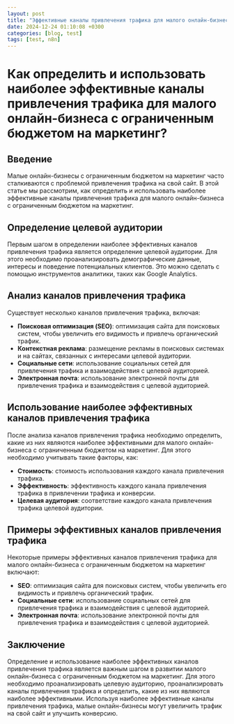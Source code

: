```yaml
---
layout: post
title: "Эффективные каналы привлечения трафика для малого онлайн-бизнеса с ограниченным бюджетом на маркетинг"
date: 2024-12-24 01:10:08 +0300
categories: [blog, test]
tags: [test, n8n]
---
```


# Как определить и использовать наиболее эффективные каналы привлечения трафика для малого онлайн-бизнеса с ограниченным бюджетом на маркетинг?
## Введение
Малые онлайн-бизнесы с ограниченным бюджетом на маркетинг часто сталкиваются с проблемой привлечения трафика на свой сайт. В этой статье мы рассмотрим, как определить и использовать наиболее эффективные каналы привлечения трафика для малого онлайн-бизнеса с ограниченным бюджетом на маркетинг.

## Определение целевой аудитории
Первым шагом в определении наиболее эффективных каналов привлечения трафика является определение целевой аудитории. Для этого необходимо проанализировать демографические данные, интересы и поведение потенциальных клиентов. Это можно сделать с помощью инструментов аналитики, таких как Google Analytics.

## Анализ каналов привлечения трафика
Существует несколько каналов привлечения трафика, включая:
* **Поисковая оптимизация (SEO)**: оптимизация сайта для поисковых систем, чтобы увеличить его видимость и привлечь органический трафик.
* **Контекстная реклама**: размещение рекламы в поисковых системах и на сайтах, связанных с интересами целевой аудитории.
* **Социальные сети**: использование социальных сетей для привлечения трафика и взаимодействия с целевой аудиторией.
* **Электронная почта**: использование электронной почты для привлечения трафика и взаимодействия с целевой аудиторией.

## Использование наиболее эффективных каналов привлечения трафика
После анализа каналов привлечения трафика необходимо определить, какие из них являются наиболее эффективными для малого онлайн-бизнеса с ограниченным бюджетом на маркетинг. Для этого необходимо учитывать такие факторы, как:
* **Стоимость**: стоимость использования каждого канала привлечения трафика.
* **Эффективность**: эффективность каждого канала привлечения трафика в привлечении трафика и конверсии.
* **Целевая аудитория**: соответствие каждого канала привлечения трафика целевой аудитории.

## Примеры эффективных каналов привлечения трафика
Некоторые примеры эффективных каналов привлечения трафика для малого онлайн-бизнеса с ограниченным бюджетом на маркетинг включают:
* **SEO**: оптимизация сайта для поисковых систем, чтобы увеличить его видимость и привлечь органический трафик.
* **Социальные сети**: использование социальных сетей для привлечения трафика и взаимодействия с целевой аудиторией.
* **Электронная почта**: использование электронной почты для привлечения трафика и взаимодействия с целевой аудиторией.

## Заключение
Определение и использование наиболее эффективных каналов привлечения трафика является важным шагом в развитии малого онлайн-бизнеса с ограниченным бюджетом на маркетинг. Для этого необходимо проанализировать целевую аудиторию, проанализировать каналы привлечения трафика и определить, какие из них являются наиболее эффективными. Используя наиболее эффективные каналы привлечения трафика, малые онлайн-бизнесы могут увеличить трафик на свой сайт и улучшить конверсию.
